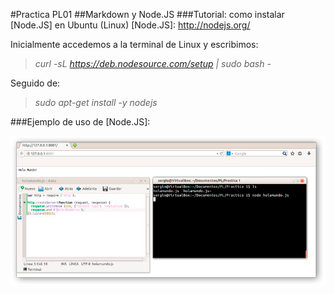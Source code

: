 #Practica PL01
##Markdown y Node.JS
###Tutorial: como instalar [Node.JS] en Ubuntu (Linux)
[Node.JS]: http://nodejs.org/

Inicialmente accedemos a la terminal de Linux y escribimos:

>*curl -sL https://deb.nodesource.com/setup | sudo bash -*

Seguido de:

>*sudo apt-get install -y nodejs*

###Ejemplo de uso de [Node.JS]:

![Node.js](img/nodejs.png "Título de la imagen")


